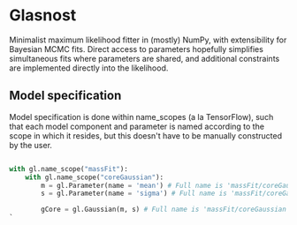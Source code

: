 Glasnost
===

Minimalist maximum likelihood fitter in (mostly) NumPy, with extensibility for Bayesian MCMC fits. Direct access to parameters hopefully simplifies simultaneous fits where parameters are shared, and additional constraints are implemented directly into the likelihood.

Model specification
---
Model specification is done within name_scopes (a la TensorFlow), such that each model component and parameter is named according to the scope in which it resides, but this doesn't have to be manually constructed by the user.

``` python

with gl.name_scope("massFit"):
    with gl.name_scope("coreGaussian"):
        m = gl.Parameter(name = 'mean') # Full name is 'massFit/coreGaussian/mean'
        s = gl.Parameter(name = 'sigma') # Full name is 'massFit/coreGaussian/sigma'

        gCore = gl.Gaussian(m, s) # Full name is 'massFit/coreGaussian'
`
